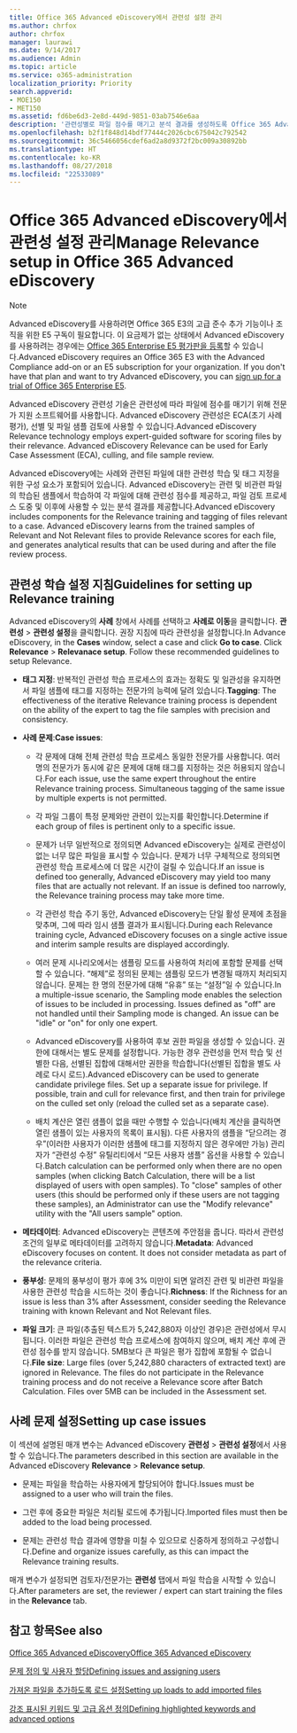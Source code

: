 ```yaml
---
title: Office 365 Advanced eDiscovery에서 관련성 설정 관리
ms.author: chrfox
author: chrfox
manager: laurawi
ms.date: 9/14/2017
ms.audience: Admin
ms.topic: article
ms.service: o365-administration
localization_priority: Priority
search.appverid:
- MOE150
- MET150
ms.assetid: fd6be6d3-2e8d-449d-9851-03ab7546e6aa
description: '관련성별로 파일 점수를 매기고 분석 결과를 생성하도록 Office 365 Advanced eDiscovery의 관련성 학습을 설정하기 위한 권장 사항을 읽어봅니다.  '
ms.openlocfilehash: b2f1f848d14bdf77444c2026cbc675042c792542
ms.sourcegitcommit: 36c5466056cdef6ad2a8d9372f2bc009a30892bb
ms.translationtype: HT
ms.contentlocale: ko-KR
ms.lasthandoff: 08/27/2018
ms.locfileid: "22533089"
---
```

# <a name="manage-relevance-setup-in-office-365-advanced-ediscovery"></a><span data-ttu-id="96250-103">Office 365 Advanced eDiscovery에서 관련성 설정 관리</span><span class="sxs-lookup"><span data-stu-id="96250-103">Manage Relevance setup in Office 365 Advanced eDiscovery</span></span>

> [!NOTE]
> <span data-ttu-id="96250-p101">Advanced eDiscovery를 사용하려면 Office 365 E3의 고급 준수 추가 기능이나 조직을 위한 E5 구독이 필요합니다. 이 요금제가 없는 상태에서 Advanced eDiscovery를 사용하려는 경우에는 [Office 365 Enterprise E5 평가판을 등록](https://go.microsoft.com/fwlink/p/?LinkID=698279)할 수 있습니다.</span><span class="sxs-lookup"><span data-stu-id="96250-p101">Advanced eDiscovery requires an Office 365 E3 with the Advanced Compliance add-on or an E5 subscription for your organization. If you don't have that plan and want to try Advanced eDiscovery, you can [sign up for a trial of Office 365 Enterprise E5](https://go.microsoft.com/fwlink/p/?LinkID=698279).</span></span> 
  
 <span data-ttu-id="96250-p102">Advanced eDiscovery 관련성 기술은 관련성에 따라 파일에 점수를 매기기 위해 전문가 지원 소프트웨어를 사용합니다. Advanced eDiscovery 관련성은 ECA(초기 사례 평가), 선별 및 파일 샘플 검토에 사용할 수 있습니다.</span><span class="sxs-lookup"><span data-stu-id="96250-p102">Advanced eDiscovery Relevance technology employs expert-guided software for scoring files by their relevance. Advanced eDiscovery Relevance can be used for Early Case Assessment (ECA), culling, and file sample review.</span></span> 
  
 <span data-ttu-id="96250-p103">Advanced eDiscovery에는 사례와 관련된 파일에 대한 관련성 학습 및 태그 지정을 위한 구성 요소가 포함되어 있습니다. Advanced eDiscovery는 관련 및 비관련 파일의 학습된 샘플에서 학습하여 각 파일에 대해 관련성 점수를 제공하고, 파일 검토 프로세스 도중 및 이후에 사용할 수 있는 분석 결과를 제공합니다.</span><span class="sxs-lookup"><span data-stu-id="96250-p103">Advanced eDiscovery includes components for the Relevance training and tagging of files relevant to a case. Advanced eDiscovery learns from the trained samples of Relevant and Not Relevant files to provide Relevance scores for each file, and generates analytical results that can be used during and after the file review process.</span></span> 
  
## <a name="guidelines-for-setting-up-relevance-training"></a><span data-ttu-id="96250-110">관련성 학습 설정 지침</span><span class="sxs-lookup"><span data-stu-id="96250-110">Guidelines for setting up Relevance training</span></span>

 <span data-ttu-id="96250-p104">Advanced eDiscovery의 **사례** 창에서 사례를 선택하고 **사례로 이동**을 클릭합니다. **관련성** \> **관련성 설정**을 클릭합니다. 권장 지침에 따라 관련성을 설정합니다.</span><span class="sxs-lookup"><span data-stu-id="96250-p104">In Advance eDiscovery, in the **Cases** window, select a case and click **Go to case**. Click **Relevance** \> **Relevanace setup**. Follow these recommended guidelines to setup Relevance.</span></span> 
  
- <span data-ttu-id="96250-114">**태그 지정**: 반복적인 관련성 학습 프로세스의 효과는 정확도 및 일관성을 유지하면서 파일 샘플에 태그를 지정하는 전문가의 능력에 달려 있습니다.</span><span class="sxs-lookup"><span data-stu-id="96250-114">**Tagging**: The effectiveness of the iterative Relevance training process is dependent on the ability of the expert to tag the file samples with precision and consistency.</span></span>
    
- <span data-ttu-id="96250-115">**사례 문제**:</span><span class="sxs-lookup"><span data-stu-id="96250-115">**Case issues**:</span></span> 
    
  - <span data-ttu-id="96250-p105">각 문제에 대해 전체 관련성 학습 프로세스 동일한 전문가를 사용합니다. 여러 명의 전문가가 동시에 같은 문제에 대해 태그를 지정하는 것은 허용되지 않습니다.</span><span class="sxs-lookup"><span data-stu-id="96250-p105">For each issue, use the same expert throughout the entire Relevance training process. Simultaneous tagging of the same issue by multiple experts is not permitted.</span></span>
    
  - <span data-ttu-id="96250-118">각 파일 그룹이 특정 문제와만 관련이 있는지를 확인합니다.</span><span class="sxs-lookup"><span data-stu-id="96250-118">Determine if each group of files is pertinent only to a specific issue.</span></span> 
    
  - <span data-ttu-id="96250-p106">문제가 너무 일반적으로 정의되면 Advanced eDiscovery는 실제로 관련성이 없는 너무 많은 파일을 표시할 수 있습니다. 문제가 너무 구체적으로 정의되면 관련성 학습 프로세스에 더 많은 시간이 걸릴 수 있습니다.</span><span class="sxs-lookup"><span data-stu-id="96250-p106">If an issue is defined too generally, Advanced eDiscovery may yield too many files that are actually not relevant. If an issue is defined too narrowly, the Relevance training process may take more time.</span></span> 
    
  - <span data-ttu-id="96250-121">각 관련성 학습 주기 동안, Advanced eDiscovery는 단일 활성 문제에 초점을 맞추며, 그에 따라 임시 샘플 결과가 표시됩니다.</span><span class="sxs-lookup"><span data-stu-id="96250-121">During each Relevance training cycle, Advanced eDiscovery focuses on a single active issue and interim sample results are displayed accordingly.</span></span>
    
  - <span data-ttu-id="96250-p107">여러 문제 시나리오에서는 샘플링 모드를 사용하여 처리에 포함할 문제를 선택할 수 있습니다. “해제”로 정의된 문제는 샘플링 모드가 변경될 때까지 처리되지 않습니다. 문제는 한 명의 전문가에 대해 “유휴” 또는 “설정”일 수 있습니다.</span><span class="sxs-lookup"><span data-stu-id="96250-p107">In a multiple-issue scenario, the Sampling mode enables the selection of issues to be included in processing. Issues defined as "off" are not handled until their Sampling mode is changed. An issue can be "idle" or "on" for only one expert.</span></span>
    
  -  <span data-ttu-id="96250-p108">Advanced eDiscovery를 사용하여 후보 권한 파일을 생성할 수 있습니다. 권한에 대해서는 별도 문제를 설정합니다. 가능한 경우 관련성을 먼저 학습 및 선별한 다음, 선별된 집합에 대해서만 권한을 학습합니다(선별된 집합을 별도 사례로 다시 로드).</span><span class="sxs-lookup"><span data-stu-id="96250-p108">Advanced eDiscovery can be used to generate candidate privilege files. Set up a separate issue for privilege. If possible, train and cull for relevance first, and then train for privilege on the culled set only (reload the culled set as a separate case).</span></span> 
    
  - <span data-ttu-id="96250-p109">배치 계산은 열린 샘플이 없을 때만 수행할 수 있습니다(배치 계산을 클릭하면 열린 샘플이 있는 사용자의 목록이 표시됨). 다른 사용자의 샘플을 “닫으려는 경우”(이러한 사용자가 이러한 샘플에 태그를 지정하지 않은 경우에만 가능) 관리자가 “관련성 수정” 유틸리티에서 “모든 사용자 샘플” 옵션을 사용할 수 있습니다.</span><span class="sxs-lookup"><span data-stu-id="96250-p109">Batch calculation can be performed only when there are no open samples (when clicking Batch Calculation, there will be a list displayed of users with open samples). To "close" samples of other users (this should be performed only if these users are not tagging these samples), an Administrator can use the "Modify relevance" utility with the "All users sample" option.</span></span>
    
- <span data-ttu-id="96250-p110">**메타데이터**: Advanced eDiscovery는 콘텐츠에 주안점을 줍니다. 따라서 관련성 조건의 일부로 메타데이터를 고려하지 않습니다.</span><span class="sxs-lookup"><span data-stu-id="96250-p110">**Metadata**: Advanced eDiscovery focuses on content. It does not consider metadata as part of the relevance criteria.</span></span> 
    
- <span data-ttu-id="96250-132">**풍부성**: 문제의 풍부성이 평가 후에 3% 미만이 되면 알려진 관련 및 비관련 파일을 사용한 관련성 학습을 시드하는 것이 좋습니다.</span><span class="sxs-lookup"><span data-stu-id="96250-132">**Richness**: If the Richness for an issue is less than 3% after Assessment, consider seeding the Relevance training with known Relevant and Not Relevant files.</span></span>
    
- <span data-ttu-id="96250-p111">**파일 크기**: 큰 파일(추출된 텍스트가 5,242,880자 이상인 경우)은 관련성에서 무시됩니다. 이러한 파일은 관련성 학습 프로세스에 참여하지 않으며, 배치 계산 후에 관련성 점수를 받지 않습니다. 5MB보다 큰 파일은 평가 집합에 포함될 수 없습니다.</span><span class="sxs-lookup"><span data-stu-id="96250-p111">**File size**: Large files (over 5,242,880 characters of extracted text) are ignored in Relevance. The files do not participate in the Relevance training process and do not receive a Relevance score after Batch Calculation. Files over 5MB can be included in the Assessment set.</span></span>
    
## <a name="setting-up-case-issues"></a><span data-ttu-id="96250-136">사례 문제 설정</span><span class="sxs-lookup"><span data-stu-id="96250-136">Setting up case issues</span></span>

<span data-ttu-id="96250-137">이 섹션에 설명된 매개 변수는 Advanced eDiscovery **관련성** \> **관련성 설정**에서 사용할 수 있습니다.</span><span class="sxs-lookup"><span data-stu-id="96250-137">The parameters described in this section are available in the Advanced eDiscovery **Relevance** \> **Relevance setup**.</span></span> 
  
- <span data-ttu-id="96250-138">문제는 파일을 학습하는 사용자에게 할당되어야 합니다.</span><span class="sxs-lookup"><span data-stu-id="96250-138">Issues must be assigned to a user who will train the files.</span></span>
    
- <span data-ttu-id="96250-139">그런 후에 중요한 파일은 처리될 로드에 추가됩니다.</span><span class="sxs-lookup"><span data-stu-id="96250-139">Imported files must then be added to the load being processed.</span></span>
    
- <span data-ttu-id="96250-140">문제는 관련성 학습 결과에 영향을 미칠 수 있으므로 신중하게 정의하고 구성합니다.</span><span class="sxs-lookup"><span data-stu-id="96250-140">Define and organize issues carefully, as this can impact the Relevance training results.</span></span>
    
<span data-ttu-id="96250-141">매개 변수가 설정되면 검토자/전문가는 **관련성** 탭에서 파일 학습을 시작할 수 있습니다.</span><span class="sxs-lookup"><span data-stu-id="96250-141">After parameters are set, the reviewer / expert can start training the files in the **Relevance** tab.</span></span> 
  
## <a name="see-also"></a><span data-ttu-id="96250-142">참고 항목</span><span class="sxs-lookup"><span data-stu-id="96250-142">See also</span></span>

[<span data-ttu-id="96250-143">Office 365 Advanced eDiscovery</span><span class="sxs-lookup"><span data-stu-id="96250-143">Office 365 Advanced eDiscovery</span></span>](office-365-advanced-ediscovery.md)
  
[<span data-ttu-id="96250-144">문제 정의 및 사용자 할당</span><span class="sxs-lookup"><span data-stu-id="96250-144">Defining issues and assigning users</span></span>](define-issues-and-assign-users.md)
  
[<span data-ttu-id="96250-145">가져온 파일을 추가하도록 로드 설정</span><span class="sxs-lookup"><span data-stu-id="96250-145">Setting up loads to add imported files</span></span>](set-up-loads-to-add-imported-files.md)
  
[<span data-ttu-id="96250-146">강조 표시된 키워드 및 고급 옵션 정의</span><span class="sxs-lookup"><span data-stu-id="96250-146">Defining highlighted keywords and advanced options</span></span>](define-highlighted-keywords-and-advanced-options.md)

